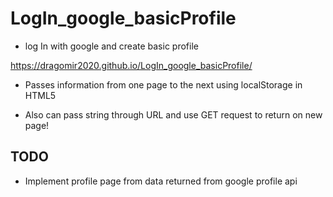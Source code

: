# LogIn_google_basicProfile
- log In with google and create basic profile

 https://dragomir2020.github.io/LogIn_google_basicProfile/
 
 - Passes information from one page to the next using localStorage in HTML5

- Also can pass string through URL and use GET request to return on new page!

## TODO
- Implement profile page from data returned from google profile api
